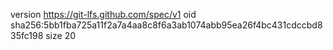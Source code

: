 version https://git-lfs.github.com/spec/v1
oid sha256:5bb1fba725a11f2a7a4aa8c8f6a3ab1074abb95ea26f4bc431cdccbd835fc198
size 20

